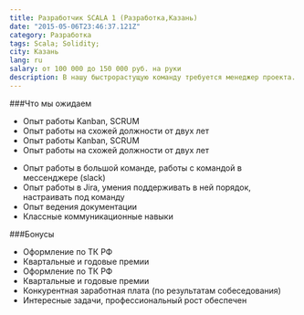 ```yaml
---
title: Разработчик SCALA 1 (Разработка,Казань)
date: "2015-05-06T23:46:37.121Z"
category: Разработка
tags: Scala; Solidity;
city: Казань
lang: ru
salary: от 100 000 до 150 000 руб. на руки
description: В нашу быстрорастущую команду требуется менеджер проекта. Наша миссия — создать лучшую платформу для построения корпоративных месседжинг решений и предоставлять современный продукт для корпоративной коммуникации.
---
```


###Что мы ожидаем
- Опыт работы Kanban, SCRUM
- Опыт работы на схожей должности от двух лет
- Опыт работы Kanban, SCRUM
- Опыт работы на схожей должности от двух лет
* Опыт работы в большой команде, работы с командой в мессенджере (slack)
* Опыт работы в Jira, умения поддерживать в ней порядок, настраивать под команду
* Опыт ведения документации
* Классные коммуникационные навыки

###Бонусы
- Оформление по ТК РФ
- Квартальные и годовые премии
- Оформление по ТК РФ
- Квартальные и годовые премии
- Конкурентная заработная плата (по результатам собеседования)
- Интересные задачи, профессиональный рост обеспечен